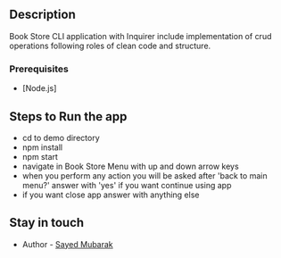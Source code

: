 ## Description

Book Store CLI application with Inquirer include implementation of crud operations following roles of clean code and structure.

### Prerequisites

- [Node.js]

## Steps to Run the app

- cd to demo directory
- npm install
- npm start
- navigate in Book Store Menu with up and down arrow keys
- when you perform any action you will be asked after 'back to main menu?' answer with 'yes' if you want continue using app
- if you want close app answer with anything else



## Stay in touch

- Author - [Sayed Mubarak](https://github.com/Elsayed-Mubarak/BookStore)
